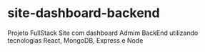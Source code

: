 # site-dashboard-backend
Projeto FullStack Site com dashboard Admim BackEnd utilizando tecnologias React, MongoDB, Express e Node
